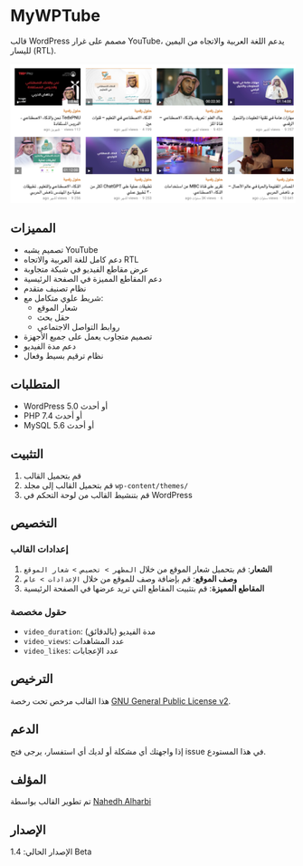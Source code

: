 # MyWPTube

قالب WordPress مصمم على غرار YouTube، يدعم اللغة العربية والاتجاه من اليمين لليسار (RTL).

![MyWPTube Screenshot](screenshot.png)

## المميزات

- تصميم يشبه YouTube
- دعم كامل للغة العربية والاتجاه RTL
- عرض مقاطع الفيديو في شبكة متجاوبة
- دعم المقاطع المميزة في الصفحة الرئيسية
- نظام تصنيف متقدم
- شريط علوي متكامل مع:
  - شعار الموقع
  - حقل بحث
  - روابط التواصل الاجتماعي
- تصميم متجاوب يعمل على جميع الأجهزة
- دعم مدة الفيديو
- نظام ترقيم بسيط وفعال

## المتطلبات

- WordPress 5.0 أو أحدث
- PHP 7.4 أو أحدث
- MySQL 5.6 أو أحدث

## التثبيت

1. قم بتحميل القالب
2. قم بتحميل القالب إلى مجلد `wp-content/themes/`
3. قم بتنشيط القالب من لوحة التحكم في WordPress

## التخصيص

### إعدادات القالب

1. **الشعار**: قم بتحميل شعار الموقع من خلال `المظهر > تخصيص > شعار الموقع`
2. **وصف الموقع**: قم بإضافة وصف للموقع من خلال `الإعدادات > عام`
3. **المقاطع المميزة**: قم بتثبيت المقاطع التي تريد عرضها في الصفحة الرئيسية

### حقول مخصصة

- `video_duration`: مدة الفيديو (بالدقائق)
- `video_views`: عدد المشاهدات
- `video_likes`: عدد الإعجابات

## الترخيص

هذا القالب مرخص تحت رخصة [GNU General Public License v2](http://www.gnu.org/licenses/gpl-2.0.html).

## الدعم

إذا واجهتك أي مشكلة أو لديك أي استفسار، يرجى فتح issue في هذا المستودع.

## المؤلف

تم تطوير القالب بواسطة [Nahedh Alharbi](https://nahedh.com)

## الإصدار

الإصدار الحالي: 1.4 
Beta
